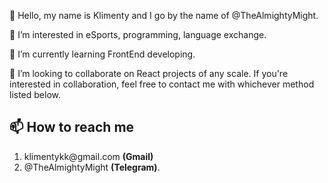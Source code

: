 

<p>👋 Hello, my name is Klimenty and I go by the name of @TheAlmightyMight.</p>
<p>👀 I’m interested in eSports, programming, language exchange.</p>
<p>🌱 I’m currently learning FrontEnd developing.</p>
<p>💞️ I’m looking to collaborate on React projects of any scale. If you're interested in collaboration, feel free to contact me with whichever method listed below.</p>
<h2>📫 How to reach me </h2>
  <ol> 
    <li> klimentykk@gmail.com <b>(Gmail)</b></li>
    <li> @TheAlmightyMight <b>(Telegram)</b>.</li>
  </ol>

